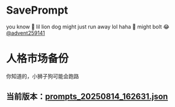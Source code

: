 # SavePrompt
you know 🫠 lil lion dog might just run away lol
haha 🐶 might bolt 😂 [@advent259141](https://github.com/advent259141)

# 人格市场备份
你知道的，小狮子狗可能会跑路

## 当前版本：[prompts_20250814_162631.json](https://github.com/Larch-C/SavePrompt/blob/main/prompts_20250814_162631.json)
